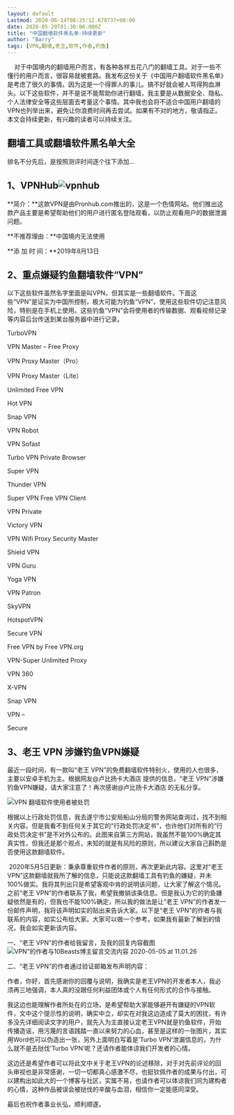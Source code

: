 ```yaml
---
layout: default
Lastmod: 2020-06-14T08:25:12.678737+00:00
date: 2020-05-20T01:30:00.000Z
title: "中国翻墙软件黑名单-持续更新"
author: "Barry"
tags: [VPN,翻墙,老王,软件,作者,钓鱼]
---
```


    对于中国境内的翻墙用户而言，有各种各样五花八门的翻墙工具。对于一些不懂行的用户而言，很容易就被套路。我发布这份关于《中国用户翻墙软件黑名单》是考虑了很久的事情。因为这是一个得罪人的事儿。搞不好就会被人骂得狗血淋头。以下这些软件，并不是说不能帮助你进行翻墙，我主要是从数据安全、隐私、个人法律安全等这些层面去考量这个事情。其中我也会将不适合中国用户翻墙的VPN也列举出来，避免让你浪费时间再去尝试。如果有不对的地方，敬请指正。本文会持续更新，有兴趣的读者可以持续关注。

**翻墙工具或翻墙软件黑名单大全**
------------------

排名不分先后，是按照测评时间逐个往下添加…

**1、VPNHub![vpnhub](https://images.weserv.nl/?url=https%3A//i2.wp.com/10beasts.net/wp-content/uploads/vpnhub.png%3Fresize%3D150%252C150%26is-pending-load%3D1%23038%3Bssl%3D1)**
--------------------------------------------------------------------------------------------------------------------------------

**简介：**这款VPN是由Pronhub.com推出的，这是一个色情网站。他们推出这款产品主要是希望帮助他们的用户进行匿名登陆观看，以防止观看用户的数据泄漏问题。

**不推荐理由：**中国境内无法使用

**添 加 时 间：**2019年8月13日

**2、重点嫌疑钓鱼翻墙软件“VPN”**
---------------------

以下这些软件虽然名字里面是叫VPN，但其实是一些翻墙软件。下面这些“VPN”是证实为中国所控制，极大可能为钓鱼“VPN”，使用这些软件切记注意风险，特别是在手机上使用。这些钓鱼“VPN”会将使用者的传输数据、观看视频记录等内容后台传送到某台服务器中进行记录。

TurboVPN

VPN Master – Free Proxy

VPN Proxy Master（Pro）

VPN Proxy Master（Lite）

Unlimited Free VPN

Hot VPN

Snap VPN

VPN Robot

VPN Sofast

Turbo VPN Private Browser

Super VPN

Thunder VPN

Super VPN Free VPN Client

VPN Private

Victory VPN

VPN Wifi Proxy Security Master

Shield VPN

VPN Guru

Yoga VPN

VPN Patron

SkyVPN

HotspotVPN

Secure VPN

Free VPN by Free VPN.org

VPN-Super Unlimited Proxy

VPN 360

X-VPN

Snap VPN

VPN –

Secure

**3、老王 VPN 涉嫌钓鱼VPN嫌疑**
----------------------

最近一段时间，有一款叫“老王 VPN”的免费翻墙软件特别火，使用的人也很多，主要以安卓手机为主。根据网友@卢比扬卡大酒店 提供的信息，“老王 VPN”涉嫌钓鱼VPN嫌疑，请大家注意了！再次感谢@卢比扬卡大酒店 的无私分享。

![VPN 翻墙软件使用者被处罚](https://images.weserv.nl/?url=https%3A//i2.wp.com/10beasts.net/wp-content/uploads/VPN-%E7%BF%BB%E5%A2%99%E8%BD%AF%E4%BB%B6%E4%BD%BF%E7%94%A8%E8%80%85%E8%A2%AB%E5%A4%84%E7%BD%9A.jpg%3Fresize%3D500%252C666%26is-pending-load%3D1%23038%3Bssl%3D1)

根据以上行政处罚信息，我去遂宁市公安局船山分局的警务网站查询过，找不到相关内容。但是我看不到任何关于其它的“行政处罚决定书”，也许他们对所有的“行政处罚决定书”是不对外公布的。此图来自第三方网站，我虽然不能100%确定其真实性，但我还是那个观点，未知的就是有风险的原则，所以建议大家自己斟酌是否使用这款翻墙软件。

 2020年5月5日更新：秉承尊重软件作者的原则，再次更新此内容。这里对“老王 VPN”这款翻墙就我所了解的信息，只能说这款翻墙工具有钓鱼的嫌疑，并未100%做实。我将其列出只是希望客观中肯的说明该问题，让大家了解这个情况。之前“老王 VPN”的作者联系了我，希望我撤销该条信息。但是我认为它的钓鱼嫌疑依然是有的，但我也不能100%确定，所以我的做法是让“老王 VPN”的作者发一份邮件声明，我将该声明如实的贴出来告诉大家。以下是“老王 VPN”的作者与我联系的内容，如实公布给大家。大家可以做一个参考。如果我有最新了解到的情况，我会如实更新该内容。

一、“老王 VPN”的作者给我留言，及我的回复内容截图![VPN”的作者与10Beasts博主留言交流内容 2020-05-05 at 11.01.26](https://images.weserv.nl/?url=https%3A//i1.wp.com/10beasts.net/wp-content/uploads/VPN%E2%80%9D%E7%9A%84%E4%BD%9C%E8%80%85%E4%B8%8E10Beasts%E5%8D%9A%E4%B8%BB%E7%95%99%E8%A8%80%E4%BA%A4%E6%B5%81%E5%86%85%E5%AE%B9-2020-05-05-at-11.01.26.png%3Fresize%3D1426%252C1106%26is-pending-load%3D1%23038%3Bssl%3D1)

二、“老王 VPN”的作者通过验证邮箱发布声明内容：

作者，你好，首先感谢你的回覆与说明，我确实是老王VPN的开发者本人，我必须再三地强调，本人真的没跟任何利益团体或个人有任何形式的合作与接触。

我这边也能理解作者所处在的立场，是希望帮助大家能够避开有嫌疑的VPN软件，文中这个提示性的说明，确实中立，却实在对我这边造成了莫大的困扰，有许多没先详细阅读文字的用户，就先入为主直接认定老王VPN就是钓鱼软件，开始传播造谣，用污蔑的言语践踏一直以来努力的心血，甚至是这样的一张图片，其实用Word也可以伪造出一张，另外上面明白写着是’Turbo VPN’泄漏信息的，为什么就不是去挞伐’Turbo VPN’呢？还请作者能体谅我们开发者的心情。

这边还是希望作者可以将此文中关于老王VPN的论述移除，对于对先前评论的回头审视也是非常感谢，一切一切都真心感激不尽，也挺钦佩作者的成果与付出，可以建构出如此大的一个博客与社区，实属不易，也请作者可以体谅我们同为建构者的心情，这种作品被误会被挞伐的辛酸与血泪，相信你一定能感同深受。

最后也祝作者事业长弘，顺利顺遂。

